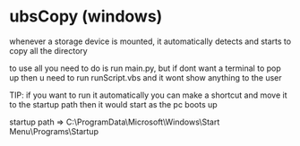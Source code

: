 # ubsCopy (windows)
whenever a storage device is mounted, it automatically detects and starts to copy all the directory

to use all you need to do is run main.py, but if dont want a terminal to pop up
then u need to run runScript.vbs and it wont show anything to the user

TIP: if you want to run it automatically you can make a shortcut and move it to the startup path then it would start as the pc boots up

startup path => C:\ProgramData\Microsoft\Windows\Start Menu\Programs\Startup
